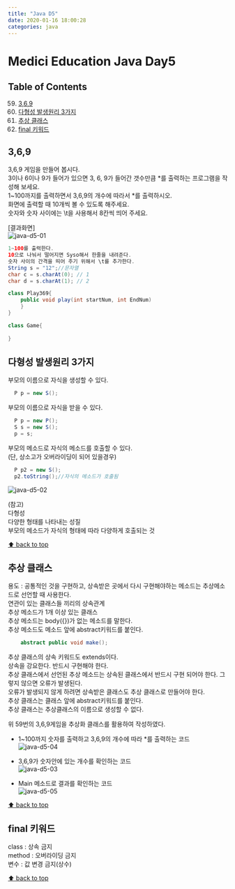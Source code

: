```yaml
---
title: "Java D5"
date: 2020-01-16 18:00:28
categories: java
---
```


# Medici Education Java Day5

## Table of Contents
  59. [3,6,9](#3,6,9)
  60. [다형성 발생원리 3가지](#다형성-발생원리-3가지)
  61. [추상 클래스](#추상-클래스)
  62. [final 키워드](#final-키워드)
  
## 3,6,9
3,6,9 게임을 만들어 봅시다.  
3이나 6이나 9가 들어가 있으면 3, 6, 9가 들어간 갯수만큼 *를 출력하는 프로그램을 작성해 보세요.  
1~100까지를 출력하면서 3,6,9의 개수에 따라서 *를 출력하시오.  
화면에 출력할 때 10개씩 볼 수 있도록 해주세요.  
숫자와 숫자 사이에는 \t을 사용해서 8칸씩 띄어 주세요.  

[결과화면]  
![java-d5-01](https://user-images.githubusercontent.com/50984551/72520442-d6526880-389c-11ea-8683-597bf687477b.png)


```java
1~100를 출력한다.
10으로 나눠서 떨어지면 Syso해서 한줄을 내려준다.
숫자 사이의 간격을 띄어 주기 위해서 \t를 추가한다.
String s = "12";//문자열
char c = s.charAt(0); // 1
char d = s.charAt(1); // 2

class Play369{
	public void play(int startNum, int EndNum)
	}
}

class Game{
	
}
```

## 다형성 발생원리 3가지
부모의 이름으로 자식을 생성할 수 있다.  
```java
  P p = new S();
```
부모의 이름으로 자식을 받을 수 있다.  
```java
  P p = new P();
  S s = new S();
  p = s;
```
부모의 메소드로 자식의 메소드를 호출할 수 있다.  
(단, 상소고가 오버라이딩이 되어 있을경우)  
```java
  P p2 = new S();
  p2.toString();//자식의 메소드가 호출됨
```

![java-d5-02](https://user-images.githubusercontent.com/50984551/72520853-afe0fd00-389d-11ea-88f5-fca6f9f81b77.png)


(참고)  
다형성  
다양한 형태를 나타내는 성질  
부모의 메소드가 자식의 형태에 따라 다양하게 호출되는 것  

[⬆ back to top](#table-of-contents)

## 추상 클래스
  용도 : 공통적인 것을 구현하고, 상속받은 곳에서 다시 구현해야하는 메소드는 추상메소드로 선언할 때 사용한다.  
  연관이 있는 클래스들 끼리의 상속관계  
  추상 메소드가 1개 이상 있는 클래스  
  추상 메소드는 body({})가 없는 메소드를 말한다.  
  추상 메소드도 메소드 앞에 abstract키워드를 붙인다.  
```java
    abstract public void make();
```
  추상 클래스의 상속 키워드도 extends이다.  
  상속을 강요한다. 반드시 구현해야 한다.  
  추상 클래스에서 선언된 추상 메소드는 상속된 클래스에서 반드시 구현 되어야 한다. 그렇지 않으면 오류가 발생된다.  
  오류가 발생되지 않게 하려면 상속받은 클래스도 추상 클래스로 만들어야 한다.  
  추상 클래스는 클래스 앞에 abstract키워드를 붙인다.  
  추상 클래스는 추상클래스의 이름으로 생성할 수 없다.  
  
위 59번의 3,6,9게임을 추상화 클래스를 활용하여 작성하였다.  

+ 1~100까지 숫자를 출력하고 3,6,9의 개수에 따라 \*를 출력하는 코드  
![java-d5-04](https://user-images.githubusercontent.com/50984551/72521184-4f9e8b00-389e-11ea-97d9-13e75c8d55f5.png)

+ 3,6,9가 숫자안에 있는 개수를 확인하는 코드  
![java-d5-03](https://user-images.githubusercontent.com/50984551/72521158-431a3280-389e-11ea-9feb-9618a11a4002.png)

+ Main 메소드로 결과를 확인하는 코드  
![java-d5-05](https://user-images.githubusercontent.com/50984551/72521356-9db38e80-389e-11ea-8255-d932f35fd663.png)
  
[⬆ back to top](#table-of-contents)

## final 키워드
  class : 상속 금지  
  method : 오버라이딩 금지  
  변수 : 값 변경 금지(상수)  

[⬆ back to top](#table-of-contents)
